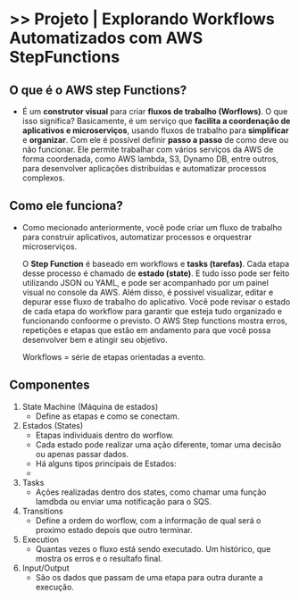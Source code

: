 # >> Projeto | Explorando Workflows Automatizados com AWS StepFunctions

## O que é o AWS step Functions? 
  - É um **construtor visual** para criar **fluxos de trabalho (Worflows)**. O que isso significa? Basicamente, é um serviço que **facilita a coordenação de aplicativos e microserviços**, usando fluxos de trabalho para **simplificar** e **organizar**. Com ele é possível definir **passo a passo** de como deve ou não funcionar. 
 Ele permite trabalhar com vários serviços da AWS de forma coordenada, como AWS lambda, S3, Dynamo DB, entre outros, para desenvolver aplicações distribuídas e automatizar processos complexos.

## Como ele funciona?
  - Como mecionado anteriormente, você pode criar um fluxo de trabalho para construir aplicativos, automatizar processos e orquestrar microserviços.

    O **Step Function** é baseado em workflows e **tasks (tarefas)**. Cada etapa desse processo é chamado de **estado (state)**. E tudo isso pode ser feito utilizando JSON ou YAML, e pode ser acompanhado por um painel visual no console da AWS. Além disso, é possivel visualizar, editar e depurar esse fluxo de trabalho do aplicativo. Você pode revisar o estado de cada etapa do workflow para garantir que esteja tudo organizado e funcionando confoorme o previsto. O AWS Step functions mostra erros, repetições e etapas que estão em andamento para que você possa desenvolver bem e atingir seu objetivo.
  
      Workflows = série de etapas orientadas a evento.

## Componentes

  1. State Machine (Máquina de estados)
     - Define as etapas e como se conectam.
  2. Estados (States)
     - Etapas individuais dentro do worflow.
     - Cada estado pode realizar uma ação diferente, tomar uma decisão ou apenas passar dados.
     - Há alguns tipos principais de Estados:
     - 
  3. Tasks
     - Ações realizadas dentro dos states, como chamar uma função lamdbda ou enviar uma notificação para o SQS.
  4. Transitions
     - Define a ordem do worflow, com a  informação de qual será o proximo estado depois que outro terminar.
  5. Execution
     - Quantas vezes o fluxo está sendo executado. Um histórico, que mostra os erros e o resultafo final.
  6. Input/Output
     - São os dados que passam de uma etapa para outra durante a execução. 
